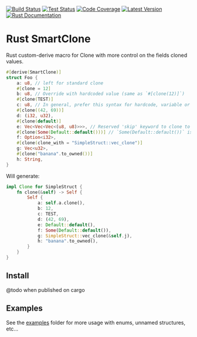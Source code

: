 [![Build Status](https://github.com/dclause/rust-smart-clone/workflows/Build/badge.svg)](https://github.com/dclause/rust-smart-clone/actions/workflows/build.yml)
[![Test Status](https://github.com/dclause/rust-smart-clone/workflows/Test/badge.svg)](https://github.com/dclause/rust-smart-clone/actions/workflows/test.yml)
[![Code Coverage](https://codecov.io/gh/dclause/rust-smart-clone/graph/badge.svg?token=BKN5I1G5CU)](https://codecov.io/gh/dclause/rust-smart-clone)
[![Latest Version](https://img.shields.io/crates/v/smart-clone.svg)](https://crates.io/crates/smart-clone)
[![Rust Documentation](https://img.shields.io/badge/api-rustdoc-blue.svg)](???)

# Rust SmartClone

Rust custom-derive macro for Clone with more control on the fields cloned values.

```rust
#[derive(SmartClone)]
struct Foo {
    a: u8, // left for standard clone
    #[clone = 12]
    b: u8, // Override with hardcoded value (same as `#[clone(12)]`)
    #[clone(TEST)]
    c: u8, // In general, prefer this syntax for hardcode, variable or const
    #[clone((42, 69))]
    d: (i32, u32),
    #[clone(default)]
    e: Vec<Vec<Vec<(u8, u8)>>>, // Reserved 'skip' keyword to clone to Default::default() value (g type must implement `Default`)
    #[clone(Some(Default::default()))] // `Some(Default::default())` is not `None` but `Some(0)` !
    f: Option<i32>,
    #[clone(clone_with = "SimpleStruct::vec_clone")]
    g: Vec<u32>,
    #[clone("banana".to_owned())]
    h: String,
}
 ```

Will generate:

```rust
impl Clone for SimpleStruct {
    fn clone(&self) -> Self {
        Self {
            a: self.a.clone(),
            b: 12,
            c: TEST,
            d: (42, 69),
            e: Default::default(),
            f: Some(Default::default()),
            g: SimpleStruct::vec_clone(&self.j),
            h: "banana".to_owned(),
        }
    }
}
```

## Install

@todo when published on cargo

## Examples

See the [examples](https://github.com/dclause/rust-smart-clone/blob/develop/examples) folder for more usage with enums,
unnamed structures, etc...
